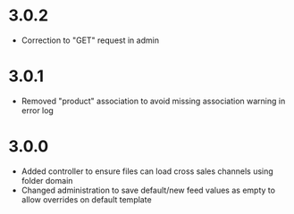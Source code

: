 # 3.0.2

* Correction to "GET" request in admin

# 3.0.1

* Removed "product" association to avoid missing association warning in error log

# 3.0.0

* Added controller to ensure files can load cross sales channels using folder domain
* Changed administration to save default/new feed values as empty to allow overrides on default template
